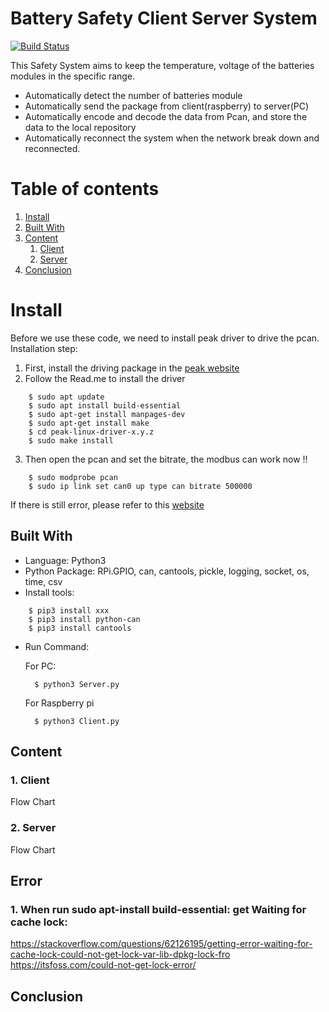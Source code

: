 # Battery Safety Client Server System


[![Build Status](https://travis-ci.org/joemccann/dillinger.svg?branch=master)](https://travis-ci.org/joemccann/dillinger)

This Safety System aims to keep the temperature, voltage of the batteries modules in the specific range. 

  - Automatically detect the number of batteries module
  - Automatically send the package from client(raspberry) to server(PC)
  - Automatically encode and decode the data from Pcan, and store the data to the local repository
  - Automatically reconnect the system when the network break down and reconnected.

# Table of contents
1. [Install](#Install)
2. [Built With](#BuiltWith)
3. [Content](#Content)
    1. [Client](#Client)
    2. [Server](#Server)
3. [Conclusion](#Conclusion)

# Install <a name="Install"></a>
Before we use these code, we need to install peak driver to drive the pcan. <br/>
Installation step: <br />
1. First, install the driving package in the [peak website](https://www.peak-system.com/fileadmin/media/linux/files/peak-linux-driver-8.11.0.tar.gz) 
2. Follow the Read.me to install the driver
```console
	$ sudo apt update
	$ sudo apt install build-essential
	$ sudo apt-get install manpages-dev
	$ sudo apt-get install make
	$ cd peak-linux-driver-x.y.z
	$ sudo make install
```
3. Then open the pcan and set the bitrate, the modbus can work now !!
```console
	$ sudo modprobe pcan
	$ sudo ip link set can0 up type can bitrate 500000
```



If there is still error, please refer to this [website](https://forum.peak-system.com/viewtopic.php?f=59&t=3381)


## Built With <a name="BuiltWith"></a>
<!---
your comment goes here
and here
-->

* Language: Python3 <br />
* Python Package: RPi.GPIO, can, cantools, pickle, logging, socket, os, time, csv <br />
* Install tools:
```console
	$ pip3 install xxx
	$ pip3 install python-can
	$ pip3 install cantools
```
* Run Command: <br />

	For PC: 
    
    	$ python3 Server.py 
    

	For Raspberry pi
		
        $ python3 Client.py 



## Content  <a name="Content"></a>
### 1. Client <a name="Client"></a>
Flow Chart
	

### 2. Server <a name="Server"></a>
Flow Chart

## Error 
### 1. When run sudo apt-install build-essential: get Waiting for cache lock:
https://stackoverflow.com/questions/62126195/getting-error-waiting-for-cache-lock-could-not-get-lock-var-lib-dpkg-lock-fro
https://itsfoss.com/could-not-get-lock-error/


## Conclusion <a name="Conclusion"></a>
